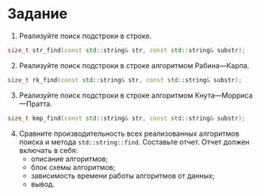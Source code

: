 # Задание

1. Реализуйте поиск подстроки в строке.
```cpp
size_t str_find(const std::string& str, const std::string& substr);
```

2. Реализуйте поиск подстроки в строке алгоритмом Рабина—Карпа.
```cpp
size_t rk_find(const std::string& str, const std::string& substr);
```

3. Реализуйте поиск подстроки в строке алгоритмом Кнута—Морриса—Пратта.
```cpp
size_t kmp_find(const std::string& str, const std::string& substr);
```

4. Сравните производительность всех реализованных алгоритмов поиска и метода `std::string::find`. Составьте отчет. Отчет должен включать в себя:
    * описание алгоритмов;
    * блок схемы алгоритмов;
    * зависимость времени работы алгоритмов от данных;
    * вывод.

